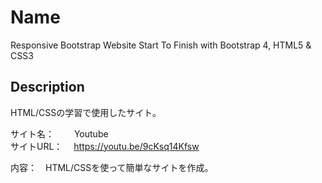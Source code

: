 Name
====
Responsive Bootstrap Website Start To Finish with Bootstrap 4, HTML5 & CSS3


## Description
HTML/CSSの学習で使用したサイト。<br>

サイト名：　 　Youtube</br>
サイトURL： 　https://youtu.be/9cKsq14Kfsw</br>

内容：　HTML/CSSを使って簡単なサイトを作成。

